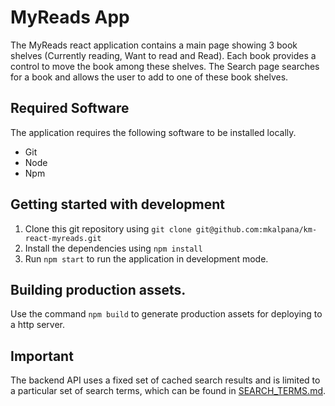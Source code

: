 # MyReads App

The MyReads react application contains a main page showing 3 book shelves (Currently reading, Want to read and Read). Each book provides a control to move the book among these shelves. The Search page searches for a book and allows the user to add to one of these book shelves.

## Required Software

The application requires the following software to be installed locally.
* Git
* Node
* Npm

## Getting started with development

1. Clone this git repository using `git clone git@github.com:mkalpana/km-react-myreads.git`
2. Install the dependencies using `npm install`
3. Run `npm start` to run the application in development mode.


## Building production assets.

Use the command `npm build` to generate production assets for deploying to a http server.

## Important
The backend API uses a fixed set of cached search results and is limited to a particular set of search terms, which can be found in [SEARCH_TERMS.md](SEARCH_TERMS.md).
